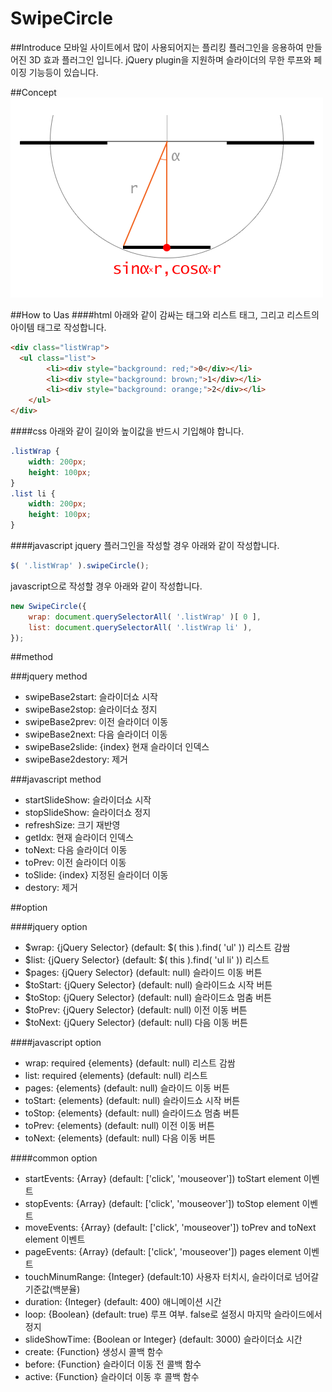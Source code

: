 SwipeCircle
=========

##Introduce
모바일 사이트에서 많이 사용되어지는 플리킹 플러그인을 응용하여 만들어진 3D 효과 플러그인 입니다. jQuery plugin을 지원하며 슬라이더의 무한 루프와 페이징 기능등이 있습니다.

##Concept
![concept](images/concept.png)

##How to Uas
####html
아래와 같이 감싸는 태그와 리스트 태그, 그리고 리스트의 아이템 태그로 작성합니다.
```html
<div class="listWrap">
  <ul class="list">
		<li><div style="background: red;">0</div></li>
		<li><div style="background: brown;">1</div></li>
		<li><div style="background: orange;">2</div></li>
	</ul>
</div>
```

####css
아래와 같이 길이와 높이값을 반드시 기입해야 합니다.
```css
.listWrap {
	width: 200px;
	height: 100px;
}
.list li {
	width: 200px;
	height: 100px;
}
```

####javascript
jquery 플러그인을 작성할 경우 아래와 같이 작성합니다.
```javascript
$( '.listWrap' ).swipeCircle();
```

javascript으로 작성할 경우 아래와 같이 작성합니다.
```javascript
new SwipeCircle({
	wrap: document.querySelectorAll( '.listWrap' )[ 0 ],
	list: document.querySelectorAll( '.listWrap li' ),
});
```

##method

###jquery method
+ swipeBase2start: 슬라이더쇼 시작
+ swipeBase2stop: 슬라이더쇼 정지
+ swipeBase2prev: 이전 슬라이더 이동
+ swipeBase2next: 다음 슬라이더 이동
+ swipeBase2slide: {index} 현재 슬라이더 인덱스
+ swipeBase2destory: 제거

###javascript method
+ startSlideShow: 슬라이더쇼 시작
+ stopSlideShow: 슬라이더쇼 정지
+ refreshSize: 크기 재반영
+ getIdx: 현재 슬라이더 인덱스
+ toNext: 다음 슬라이더 이동
+ toPrev: 이전 슬라이더 이동
+ toSlide: {index} 지정된 슬라이더 이동
+ destory: 제거

##option

####jquery option
+ $wrap: {jQuery Selector} (default: $( this ).find( 'ul' )) 리스트 감쌈
+ $list: {jQuery Selector} (default: $( this ).find( 'ul li' )) 리스트
+ $pages: {jQuery Selector} (default: null) 슬라이드 이동 버튼
+ $toStart: {jQuery Selector} (default: null) 슬라이드쇼 시작 버튼
+ $toStop: {jQuery Selector} (default: null) 슬라이드쇼 멈춤 버튼
+ $toPrev: {jQuery Selector} (default: null) 이전 이동 버튼
+ $toNext: {jQuery Selector} (default: null) 다음 이동 버튼
						
####javascript option
+ wrap: required {elements} (default: null) 리스트 감쌈
+ list: required {elements} (default: null) 리스트
+ pages: {elements} (default: null) 슬라이드 이동 버튼
+ toStart: {elements} (default: null) 슬라이드쇼 시작 버튼
+ toStop: {elements} (default: null) 슬라이드쇼 멈춤 버튼
+ toPrev: {elements} (default: null) 이전 이동 버튼
+ toNext: {elements} (default: null) 다음 이동 버튼

####common option
+ startEvents: {Array} (default: ['click', 'mouseover']) toStart element 이벤트
+ stopEvents: {Array} (default: ['click', 'mouseover']) toStop element 이벤트
+ moveEvents: {Array} (default: ['click', 'mouseover']) toPrev and toNext element 이벤트
+ pageEvents: {Array} (default: ['click', 'mouseover']) pages element 이벤트
+ touchMinumRange: {Integer} (default:10) 사용자 터치시, 슬라이더로 넘어갈 기준값(백분율)
+ duration: {Integer} (default: 400) 애니메이션 시간
+ loop: {Boolean} (default: true) 루프 여부. false로 설정시 마지막 슬라이드에서 정지
+ slideShowTime: {Boolean or Integer} (default: 3000) 슬라이더쇼 시간
+ create: {Function} 생성시 콜백 함수
+ before: {Function} 슬라이더 이동 전 콜백 함수
+ active: {Function} 슬라이더 이동 후 콜백 함수	
					
					
						
						

